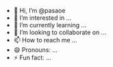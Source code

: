 - 👋 Hi, I’m @pasaoe
- 👀 I’m interested in ...
- 🌱 I’m currently learning ...
- 💞️ I’m looking to collaborate on ...
- 📫 How to reach me ...
- 😄 Pronouns: ...
- ⚡ Fun fact: ...

<!---
pasaoe/pasaoe is a ✨ special ✨ repository because its `README.md` (this file) appears on your GitHub profile.
You can click the Preview link to take a look at your changes.
--->
